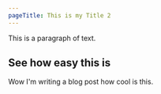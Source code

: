 ```yaml
---
pageTitle: This is my Title 2
---
```

This is a paragraph of text.

## See how easy this is
Wow I'm writing a blog post how cool is this.